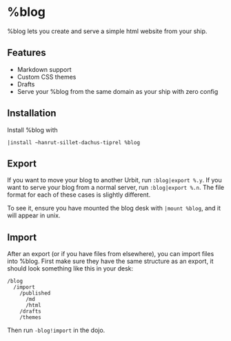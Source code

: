 # %blog

%blog lets you create and serve a simple html website from your ship.

## Features

- Markdown support
- Custom CSS themes
- Drafts
- Serve your %blog from the same domain as your ship with zero config

## Installation

Install %blog with

```
|install ~hanrut-sillet-dachus-tiprel %blog
```

## Export
If you want to move your blog to another Urbit, run `:blog|export %.y`. If you want to serve your blog from a normal server, run `:blog|export %.n`. The file format for each of these cases is slightly different. 

To see it, ensure you have mounted the blog desk with `|mount %blog`, and it will appear in unix.

## Import

After an export (or if you have files from elsewhere), you can import files into %blog. First make sure they have the same structure as an export, it should look something like this in your desk:

```
/blog
  /import
    /published
      /md
      /html
    /drafts
    /themes
```

Then run `-blog!import` in the dojo.
